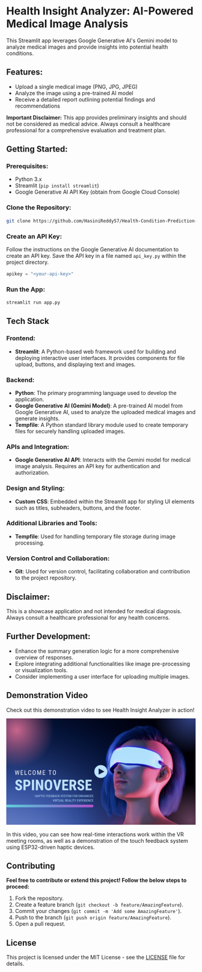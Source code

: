 # Health Insight Analyzer: AI-Powered Medical Image Analysis

This Streamlit app leverages Google Generative AI's Gemini model to analyze medical images and provide insights into potential health conditions.

## Features:

- Upload a single medical image (PNG, JPG, JPEG)
- Analyze the image using a pre-trained AI model
- Receive a detailed report outlining potential findings and recommendations

**Important Disclaimer:** This app provides preliminary insights and should not be considered as medical advice. Always consult a healthcare professional for a comprehensive evaluation and treatment plan.

## Getting Started:

### Prerequisites:

- Python 3.x
- Streamlit (`pip install streamlit`)
- Google Generative AI API Key (obtain from Google Cloud Console)

### Clone the Repository:

```bash
git clone https://github.com/HasiniReddy57/Health-Condition-Prediction-App.git
```

### Create an API Key:

Follow the instructions on the Google Generative AI documentation to create an API key. Save the API key in a file named `api_key.py` within the project directory.

```python
apikey = "<your-api-key>"
```

### Run the App:

```bash
streamlit run app.py
```

## Tech Stack

### Frontend:
- **Streamlit**: A Python-based web framework used for building and deploying interactive user interfaces. It provides components for file upload, buttons, and displaying text and images.

### Backend:
- **Python**: The primary programming language used to develop the application.
- **Google Generative AI (Gemini Model)**: A pre-trained AI model from Google Generative AI, used to analyze the uploaded medical images and generate insights.
- **Tempfile**: A Python standard library module used to create temporary files for securely handling uploaded images.

### APIs and Integration:
- **Google Generative AI API**: Interacts with the Gemini model for medical image analysis. Requires an API key for authentication and authorization.

### Design and Styling:
- **Custom CSS**: Embedded within the Streamlit app for styling UI elements such as titles, subheaders, buttons, and the footer.

### Additional Libraries and Tools:
- **Tempfile**: Used for handling temporary file storage during image processing.

### Version Control and Collaboration:
- **Git**: Used for version control, facilitating collaboration and contribution to the project repository.



## Disclaimer:

This is a showcase application and not intended for medical diagnosis. Always consult a healthcare professional for any health concerns.

## Further Development:

- Enhance the summary generation logic for a more comprehensive overview of responses.
- Explore integrating additional functionalities like image pre-processing or visualization tools.
- Consider implementing a user interface for uploading multiple images.

## Demonstration Video
Check out this demonstration video to see Health Insight Analyzer in action!

[![Touch-Feedback-for-Virtual-Reality/Assets/Spinoverse.png](https://github.com/HasiniReddy57/Touch-Feedback-for-Virtual-Reality/blob/main/Assets/Spinoverse.png)](https://drive.google.com/file/d/1NQIL3MsY1MfwYd5NgHR7iM7MOYJ7xqmY/view)

In this video, you can see how real-time interactions work within the VR meeting rooms, as well as a demonstration of the touch feedback system using ESP32-driven haptic devices.

## Contributing
**Feel free to contribute or extend this project! Follow the below steps to proceed:**

1. Fork the repository.
2. Create a feature branch (`git checkout -b feature/AmazingFeature`).
3. Commit your changes (`git commit -m 'Add some AmazingFeature'`).
4. Push to the branch (`git push origin feature/AmazingFeature`).
5. Open a pull request.

## License
This project is licensed under the MIT License - see the [LICENSE]() file for details.
